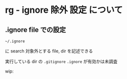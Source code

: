 
# rg  -  ignore 除外 設定 について

## .ignore file での設定

```
~/.ignore
```

に search 対象外とする file, dir を記述できる


実行している dir の `.gitignore` `.ignore` が有効かは未調査

wip:



